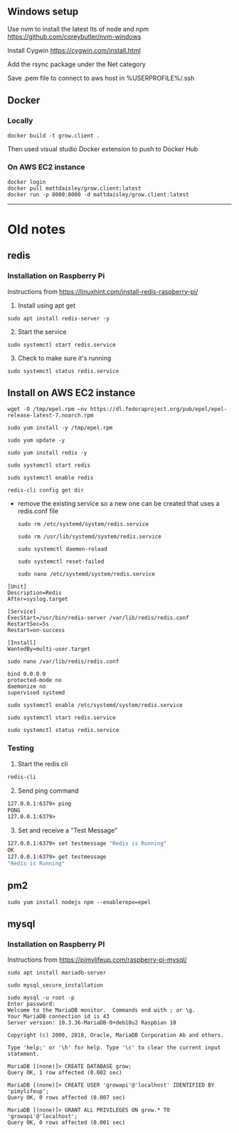 ## Windows setup

Use nvm to install the latest lts of node and npm https://github.com/coreybutler/nvm-windows

Install Cygwin https://cygwin.com/install.html

Add the rsync package under the Net category

Save .pem file to connect to aws host in %USERPROFILE%/.ssh

## Docker

### Locally

```
docker build -t grow.client .
```

Then used visual studio Docker extension to push to Docker Hub

### On AWS EC2 instance

```
docker login
docker pull mattdaisley/grow.client:latest
docker run -p 8080:8080 -d mattdaisley/grow.client:latest
```

---------------------

# Old notes


## redis

### Installation on Raspberry Pi

Instructions from https://linuxhint.com/install-redis-raspberry-pi/

1. Install using apt get

```
sudo apt install redis-server -y
```

2. Start the service

```
sudo systemctl start redis.service
```

3. Check to make sure it's running

```
sudo systemctl status redis.service
```

## Install on AWS EC2 instance

```
wget -O /tmp/epel.rpm –nv https://dl.fedoraproject.org/pub/epel/epel-release-latest-7.noarch.rpm
```

```
sudo yum install -y /tmp/epel.rpm
```

```
sudo yum update -y
```

```
sudo yum install redis -y
```

```
sudo systemctl start redis
```

```
sudo systemctl enable redis
```

```
redis-cli config get dir
```

- remove the existing service so a new one can be created that uses a redis.conf file
  ```
  sudo rm /etc/systemd/system/redis.service
  ```
  ```
  sudo rm /usr/lib/systemd/system/redis.service
  ```
  ```
  sudo systemctl daemon-reload
  ```
  ```
  sudo systemctl reset-failed
  ```
  ```
  sudo nano /etc/systemd/system/redis.service
  ```

```
[Unit]
Description=Redis
After=syslog.target

[Service]
ExecStart=/usr/bin/redis-server /var/lib/redis/redis.conf
RestartSec=5s
Restart=on-success

[Install]
WantedBy=multi-user.target
```

```
sudo nano /var/lib/redis/redis.conf
```

```
bind 0.0.0.0
protected-mode no
daemonize no
supervised systemd
```

```
sudo systemctl enable /etc/systemd/system/redis.service
```

```
sudo systemctl start redis.service
```

```
sudo systemctl status redis.service
```

### Testing

1. Start the redis cli

```cmd
redis-cli
```

2. Send ping command

```cmd
127.0.0.1:6379> ping
PONG
127.0.0.1:6379>
```

3. Set and receive a "Test Message"

```cmd
127.0.0.1:6379> set testmessage "Redis is Running"
OK
127.0.0.1:6379> get testmessage
"Redis is Running"
```

## pm2

```
sudo yum install nodejs npm --enablerepo=epel
```

## mysql

### Installation on Raspberry PI

Instructions from https://pimylifeup.com/raspberry-pi-mysql/

```
sudo apt install mariadb-server
```

```
sudo mysql_secure_installation
```

```
sudo mysql -u root -p
Enter password:
Welcome to the MariaDB monitor.  Commands end with ; or \g.
Your MariaDB connection id is 43
Server version: 10.3.36-MariaDB-0+deb10u2 Raspbian 10

Copyright (c) 2000, 2018, Oracle, MariaDB Corporation Ab and others.

Type 'help;' or '\h' for help. Type '\c' to clear the current input statement.

MariaDB [(none)]> CREATE DATABASE grow;
Query OK, 1 row affected (0.002 sec)

MariaDB [(none)]> CREATE USER 'growapi'@'localhost' IDENTIFIED BY 'pimylifeup';
Query OK, 0 rows affected (0.007 sec)

MariaDB [(none)]> GRANT ALL PRIVILEGES ON grow.* TO 'growapi'@'localhost';
Query OK, 0 rows affected (0.001 sec)
```
